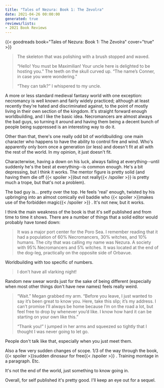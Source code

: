 ```yaml
---
title: "Tales of Nezura: Book 1: The Zevolra"
date: 2021-04-26 00:00:00
generated: true
reviews/lists:
- 2021 Book Reviews
---
```

{{< goodreads book="Tales of Nezura: Book 1: The Zevolra" cover="true" >}}

>  The skeleton that was polishing with a brush stopped and waved.  
> 
>  “Hello! You must be Maximilian! Your uncle here is delighted to be hosting you.” The teeth on the skull curved up. “The name’s Conner, in case you were wondering.”  
> 
>  “They can talk?” I whispered to my uncle.  

<!--more-->

A more or less standard medieval fantasy world with one exception: necromancy is well known and fairly widely practiced; although at least recently they're hated and discriminated against, to the point of mostly living in their own section of the kingdom. It's straight forward enough worldbuilding, and I like the basic idea. Necromancers are almost always the bad guys, so turning it around and having them being a decent bunch of people being suppressed is an interesting way to do it.  

Other than that, there's one really odd bit of worldbuilding: one main character who happens to have the ability to control fire and wind. Who's apparently only born once a generation (or less) and doesn't fit at all with the rest of the world. In my opinion, it just doesn't fit.  

Characterwise, having a down on his luck, always failing at everything--until suddenly he's the best at everything--is common enough. He's a bit depressing, but I think it works. The mentor figure is pretty solid (and having them die off  {{< spoiler >}}but not really{{< /spoiler >}}  is pretty much a trope, but that's not a problem).  

The bad guy is... pretty over the top. He feels 'real' enough, twisted by his upbringing into an almost comically evil baddie who  {{< spoiler >}}makes use of the forbidden magic{{< /spoiler >}}  . It's not new, but it works.  

I think the main weakness of the book is that it's self published and from time to time it shows. There are a number of things that a solid editor would probably have toned down:  

> It was a major port center for the Poro Sea. I remember reading that it had a population of 60% Necromancers, 30% witches, and 10% humans. The city that was calling my name was Nezura. A society with 95% Necromancers and 5% witches. It was located at the end of the dog-leg, practically on the opposite side of Orbavue.

Worldbuilding with too specific of numbers.  

> I don't have all vlarking night!

Random new swear words just for the sake of being different (especially when most other things don't have new names) feels really weird.  

> “Wait.” Megan grabbed my arm. “Before you leave, I just wanted to say it’s been great to know you. Here, take this slip; it’s my address. I can’t promise I’ll always be home because I’m on the road a lot, but feel free to drop by whenever you’d like. I know how hard it can be starting on your own like this.”  
> 
> “Thank you!” I jumped in her arms and squeezed so tightly that I thought I was never going to let go.  

People don't talk like that, especially when you just meet them.  

Also a few very sudden changes of scope. 1/3 of the way through the book, {{< spoiler >}}sudden dinosaur for free{{< /spoiler >}}  . Training montage in a paragraph. Etc.  

It's not the end of the world, just something to know going in.  

Overall, for self published it's pretty good. I'll keep an eye out for a sequel.



